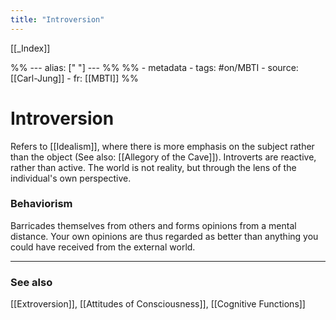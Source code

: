 ```yaml
---
title: "Introversion"
---
```


[[_Index]]

%% ---
alias: [" "]
--- %%
%% - metadata
	- tags: #on/MBTI 
	- source: [[Carl-Jung]]
	- fr: [[MBTI]]
%%

# Introversion

Refers to [[Idealism]], where there is more emphasis on the subject rather than the object (See also: [[Allegory of the Cave]]). Introverts are reactive, rather than active. The world is not reality, but through the lens of the individual's own perspective. 

### Behaviorism
Barricades themselves from others and forms opinions from a mental distance. Your own opinions are thus regarded as better than anything you could have received from the external world. 

-------------
### See also
[[Extroversion]], [[Attitudes of Consciousness]], [[Cognitive Functions]]

